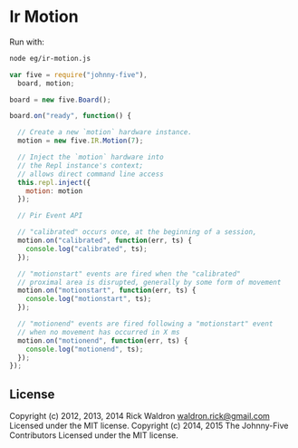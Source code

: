 <!--remove-start-->
# Ir Motion

Run with:
```bash
node eg/ir-motion.js
```
<!--remove-end-->

```javascript
var five = require("johnny-five"),
  board, motion;

board = new five.Board();

board.on("ready", function() {

  // Create a new `motion` hardware instance.
  motion = new five.IR.Motion(7);

  // Inject the `motion` hardware into
  // the Repl instance's context;
  // allows direct command line access
  this.repl.inject({
    motion: motion
  });

  // Pir Event API

  // "calibrated" occurs once, at the beginning of a session,
  motion.on("calibrated", function(err, ts) {
    console.log("calibrated", ts);
  });

  // "motionstart" events are fired when the "calibrated"
  // proximal area is disrupted, generally by some form of movement
  motion.on("motionstart", function(err, ts) {
    console.log("motionstart", ts);
  });

  // "motionend" events are fired following a "motionstart" event
  // when no movement has occurred in X ms
  motion.on("motionend", function(err, ts) {
    console.log("motionend", ts);
  });
});

```








<!--remove-start-->
## License
Copyright (c) 2012, 2013, 2014 Rick Waldron <waldron.rick@gmail.com>
Licensed under the MIT license.
Copyright (c) 2014, 2015 The Johnny-Five Contributors
Licensed under the MIT license.
<!--remove-end-->
